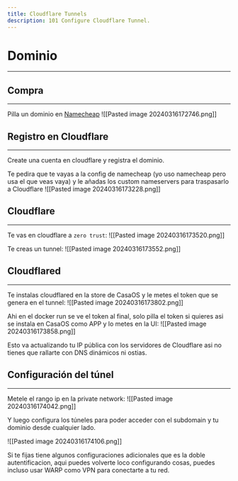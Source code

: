 ```yaml
---
title: Cloudflare Tunnels
description: 101 Configure Cloudflare Tunnel.
---
```


# Dominio
---
## Compra
---
Pilla un dominio en [Namecheap](https://www.namecheap.com/domains/registration/results/?domain=fon-osx)
![[Pasted image 20240316172746.png]]


## Registro en Cloudflare
---
Create una cuenta en cloudflare y registra el dominio.

Te pedira que te vayas a la config de namecheap (yo uso namecheap pero usa el que veas vaya) y le añadas los custom nameservers para traspasarlo a Cloudflare
![[Pasted image 20240316173228.png]]


## Cloudflare
---
Te vas en cloudflare a `zero trust`:
![[Pasted image 20240316173520.png]]

Te creas un tunnel:
![[Pasted image 20240316173552.png]]


## Cloudflared
---
Te instalas cloudflared en la store de CasaOS y le metes el token que se genera en el tunnel:
![[Pasted image 20240316173802.png]]

Ahi en el docker run se ve el token al final, solo pilla el token si quieres asi se instala en CasaOS como APP y lo metes en la UI:
![[Pasted image 20240316173858.png]]

Esto va actualizando tu IP pública con los servidores de Cloudflare asi no tienes que rallarte con DNS dinámicos ni ostias.


## Configuración del túnel
---
Metele el rango ip en la private network:
![[Pasted image 20240316174042.png]]

Y luego configura los túneles para poder acceder con el subdomain y tu dominio desde cualquier lado.

![[Pasted image 20240316174106.png]]

Si te fijas tiene algunos configuraciones adicionales que es la doble autentificacion, aqui puedes volverte loco configurando cosas, puedes incluso usar WARP como VPN para conectarte a tu red.